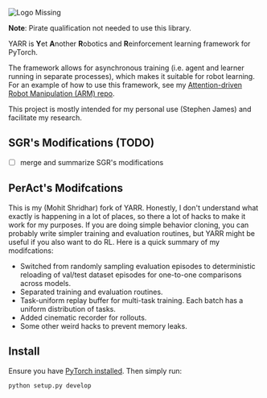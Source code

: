 ![Logo Missing](logo.png)

**Note**: Pirate qualification not needed to use this library.

YARR is **Y**et **A**nother **R**obotics and **R**einforcement learning framework for PyTorch.

The framework allows for asynchronous training (i.e. agent and learner running in separate processes), which makes it suitable for robot learning.
For an example of how to use this framework, see my [Attention-driven Robot Manipulation (ARM) repo](https://github.com/stepjam/ARM).

This project is mostly intended for my personal use (Stephen James) and facilitate my research.

## SGR's Modifications (TODO)
- [ ] merge and summarize SGR's modifications

## PerAct's Modifcations

This is my (Mohit Shridhar) fork of YARR. Honestly, I don't understand what exactly is happening in a lot of places, so there a lot of hacks to make it work for my purposes. If you are doing simple behavior cloning, you can probably write simpler training and evaluation routines, but YARR might be useful if you also want to do RL. Here is a quick summary of my modifcations:

- Switched from randomly sampling evaluation episodes to deterministic reloading of val/test dataset episodes for one-to-one comparisons across models.
- Separated training and evaluation routines. 
- Task-uniform replay buffer for multi-task training. Each batch has a uniform distribution of tasks. 
- Added cinematic recorder for rollouts.
- Some other weird hacks to prevent memory leaks.

## Install

Ensure you have [PyTorch installed](https://pytorch.org/get-started/locally/).
Then simply run:
```bash
python setup.py develop
```
